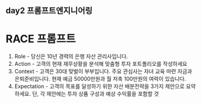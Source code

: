 ## day2 프롬프트엔지니어링 

# RACE 프롬프트
1. Role - 당신은 10년 경력의 은행 자산 관리사입니다.
2. Action - 고객의 현재 재무상황을 분석해 맞춤형 투자 포트폴리오를 작성하세요
3. Context - 고객은 30대 맞벌이 부부입니다. 주요 관심사는 자녀 교육 마련 자금과 은퇴준비입니다. 현재 예금 50000만원과 월 저축 100만원의 여력이 있습니다.
4. Expectation - 고객의 목표를 달성하기 위한 자산 배분전략을 3가지 제안으로 요약하세요. 단, 각 제안에는 투자 상품 구성과 예상 수익률을 포함할 것